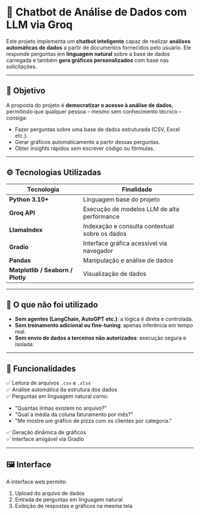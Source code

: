 # 🤖 Chatbot de Análise de Dados com LLM via Groq

Este projeto implementa um **chatbot inteligente** capaz de realizar **análises automáticas de dados** a partir de documentos fornecidos pelo usuário. Ele responde perguntas em **linguagem natural** sobre a base de dados carregada e também **gera gráficos personalizados** com base nas solicitações.

---

## 🎯 Objetivo

A proposta do projeto é **democratizar o acesso à análise de dados**, permitindo que qualquer pessoa – mesmo sem conhecimento técnico – consiga:

- Fazer perguntas sobre uma base de dados estruturada (CSV, Excel etc.).
- Gerar gráficos automaticamente a partir dessas perguntas.
- Obter insights rápidos sem escrever código ou fórmulas.

---

## ⚙️ Tecnologias Utilizadas

| Tecnologia       | Finalidade                                       |
|------------------|--------------------------------------------------|
| **Python 3.10+** | Linguagem base do projeto                        |
| **Groq API**     | Execução de modelos LLM de alta performance      |
| **LlamaIndex**   | Indexação e consulta contextual sobre os dados   |
| **Gradio**       | Interface gráfica acessível via navegador        |
| **Pandas**       | Manipulação e análise de dados                   |
| **Matplotlib / Seaborn / Plotly** | Visualização de dados           |

---

## 🚫 O que não foi utilizado

- **Sem agentes (LangChain, AutoGPT etc.)**: a lógica é direta e controlada.
- **Sem treinamento adicional ou fine-tuning**: apenas inferência em tempo real.
- **Sem envio de dados a terceiros não autorizados**: execução segura e isolada.

---

## 🧠 Funcionalidades

✅ Leitura de arquivos `.csv` e `.xlsx`  
✅ Análise automática da estrutura dos dados  
✅ Perguntas em linguagem natural como:
- "Quantas linhas existem no arquivo?"
- "Qual a média da coluna faturamento por mês?"
- "Me mostre um gráfico de pizza com os clientes por categoria."

✅ Geração dinâmica de gráficos  
✅ Interface amigável via Gradio  

---

## 🖼️ Interface

A interface web permite:

1. Upload do arquivo de dados
2. Entrada de perguntas em linguagem natural
3. Exibição de respostas e gráficos na mesma tela

